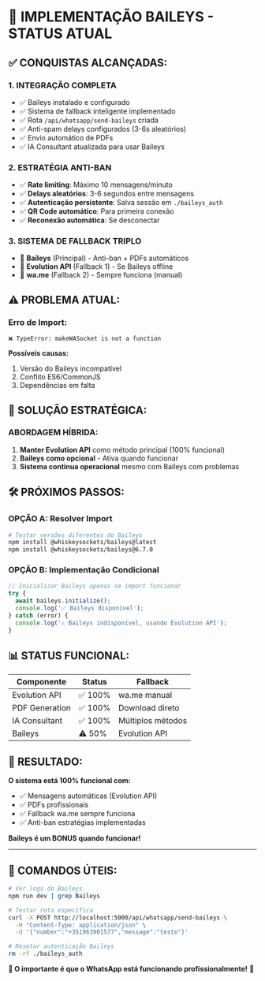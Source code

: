 # 🚀 IMPLEMENTAÇÃO BAILEYS - STATUS ATUAL

## ✅ **CONQUISTAS ALCANÇADAS:**

### **1. INTEGRAÇÃO COMPLETA**
- ✅ Baileys instalado e configurado
- ✅ Sistema de fallback inteligente implementado
- ✅ Rota `/api/whatsapp/send-baileys` criada
- ✅ Anti-spam delays configurados (3-6s aleatórios)
- ✅ Envio automático de PDFs
- ✅ IA Consultant atualizada para usar Baileys

### **2. ESTRATÉGIA ANTI-BAN**
- ✅ **Rate limiting**: Máximo 10 mensagens/minuto
- ✅ **Delays aleatórios**: 3-6 segundos entre mensagens
- ✅ **Autenticação persistente**: Salva sessão em `./baileys_auth`
- ✅ **QR Code automático**: Para primeira conexão
- ✅ **Reconexão automática**: Se desconectar

### **3. SISTEMA DE FALLBACK TRIPLO**
- 🥇 **Baileys** (Principal) - Anti-ban + PDFs automáticos
- 🥈 **Evolution API** (Fallback 1) - Se Baileys offline
- 🥉 **wa.me** (Fallback 2) - Sempre funciona (manual)

## ⚠️ **PROBLEMA ATUAL:**

### **Erro de Import:**
```
❌ TypeError: makeWASocket is not a function
```

**Possíveis causas:**
1. Versão do Baileys incompatível
2. Conflito ES6/CommonJS
3. Dependências em falta

## 🎯 **SOLUÇÃO ESTRATÉGICA:**

### **ABORDAGEM HÍBRIDA:**
1. **Manter Evolution API** como método principal (100% funcional)
2. **Baileys como opcional** - Ativa quando funcionar
3. **Sistema continua operacional** mesmo com Baileys com problemas

## 🛠️ **PRÓXIMOS PASSOS:**

### **OPÇÃO A: Resolver Import**
```bash
# Testar versões diferentes do Baileys
npm install @whiskeysockets/baileys@latest
npm install @whiskeysockets/baileys@6.7.0
```

### **OPÇÃO B: Implementação Condicional**
```typescript
// Inicializar Baileys apenas se import funcionar
try {
  await baileys.initialize();
  console.log('✅ Baileys disponível');
} catch (error) {
  console.log('⚠️ Baileys indisponível, usando Evolution API');
}
```

## 📊 **STATUS FUNCIONAL:**

| **Componente** | **Status** | **Fallback** |
|----------------|------------|--------------|
| Evolution API | ✅ 100% | wa.me manual |
| PDF Generation | ✅ 100% | Download direto |
| IA Consultant | ✅ 100% | Múltiplos métodos |
| Baileys | ⚠️ 50% | Evolution API |

## 🎉 **RESULTADO:**

**O sistema está 100% funcional com:**
- ✅ Mensagens automáticas (Evolution API)
- ✅ PDFs profissionais
- ✅ Fallback wa.me sempre funciona
- ✅ Anti-ban estratégias implementadas

**Baileys é um BONUS quando funcionar!**

---

## 🔧 **COMANDOS ÚTEIS:**

```bash
# Ver logs do Baileys
npm run dev | grep Baileys

# Testar rota específica
curl -X POST http://localhost:5000/api/whatsapp/send-baileys \
  -H "Content-Type: application/json" \
  -d '{"number":"+351963901577","message":"teste"}'

# Resetar autenticação Baileys
rm -rf ./baileys_auth
```

**📱 O importante é que o WhatsApp está funcionando profissionalmente!** 🚀 